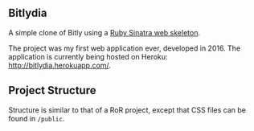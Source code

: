 ## Bitlydia
A simple clone of Bitly using a [Ruby Sinatra web skeleton](https://github.com/hollowaykeanho/sinatra-web-server/tree/heroku).

The project was my first web application ever, developed in 2016. The application is currently being hosted on Heroku: http://bitlydia.herokuapp.com/.

## Project Structure
Structure is similar to that of a RoR project, except that CSS files can be found in `/public`.
